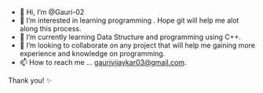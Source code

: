 - 👋 Hi, I’m @Gauri-02
- 👀 I’m interested in learning programming . Hope git will help me alot along this process.
- 🌱 I’m currently learning Data Structure and programming using C++.
- 💞️ I’m looking to collaborate on any project that will help me gaining more experience and knowledge on programming.
- 📫 How to reach me ... gaurivijaykar03@gmail.com.

Thank you! ✨

<!---
Gauri-02/Gauri-02 is a ✨ special ✨ repository because its `README.md` (this file) appears on your GitHub profile.
You can click the Preview link to take a look at your changes.
--->

